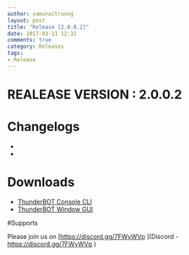 ```yaml
---
author: samuraitruong
layout: post
title: "Release [2.0.0.2]"
date: 2017-03-11 12:32
comments: true
category: Releases
tags:
- Release
---
```


# REALEASE VERSION : 2.0.0.2

# Changelogs
- 
- 

# Downloads
- [ThunderBOT Console CLI](/releases/2.0.0.2/ThunderBOT.CLI.zip)
- [ThunderBOT Window GUI](/releases/2.0.0.2/ThunderBOT.Win.zip)


#Supports

Please join us on [https://discord.gg/7FWyWVp ](Discord - https://discord.gg/7FWyWVp )